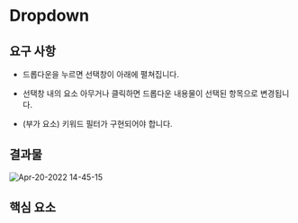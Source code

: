 # Dropdown

## 요구 사항

- 드롭다운을 누르면 선택창이 아래에 펼쳐집니다.

- 선택창 내의 요소 아무거나 클릭하면 드롭다운 내용물이 선택된 항목으로 변경됩니다.

- (부가 요소) 키워드 필터가 구현되어야 합니다.

## 결과물

![Apr-20-2022 14-45-15](https://user-images.githubusercontent.com/37893979/164158843-1483964e-653a-4c91-a761-e54305feeb30.gif)

## 핵심 요소

